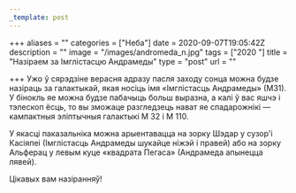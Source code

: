 ```yaml
---
_template: post
---
```





+++
aliases = ""
categories = ["Неба"]
date = 2020-09-07T19:05:42Z
description = ""
image = "/images/andromeda_n.jpg"
tags = ["2020 "]
title = "Назіраем за Імглістасцю Андрамеды"
type = "post"
url = ""

+++
Ужо ў сярэдзіне верасня адразу пасля заходу сонца можна будзе назіраць за галактыкай, якая носіць імя «Імглістасць Андрамеды» (М31). У бінокль яе можна будзе пабачыць больш выразна, а калі ў вас яшчэ і тэлескоп ёсць, то вы зможаце разгледзець нават яе спадарожнікі — кампактныя эліптычныя галактыкі М 32 і М 110.  
  
У якасці паказальніка можна арыентавацца на зорку Шэдар у сузор'і Касіяпеі (Імглістасць Андрамеды шукайце ніжэй і правей) або на зорку Альферац у левым куце «квадрата Пегаса» (Андрамеда апынецца лявей).  
  
Цікавых вам назіранняў!
